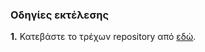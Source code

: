  ### Οδηγίες εκτέλεσης
 
 **1.** Κατεβάστε το τρέχων repository από [εδώ](https://github.com/pint00103/University-Examination-Timetabling-Problem/archive/main.zip).
